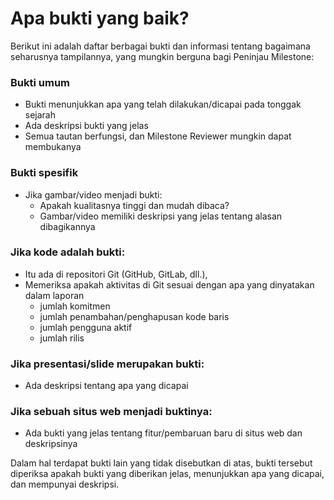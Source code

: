 # **Apa bukti yang baik?**

Berikut ini adalah daftar berbagai bukti dan informasi tentang bagaimana seharusnya tampilannya, yang mungkin berguna bagi Peninjau Milestone:

### Bukti umum

- Bukti menunjukkan apa yang telah dilakukan/dicapai pada tonggak sejarah
- Ada deskripsi bukti yang jelas
- Semua tautan berfungsi, dan Milestone Reviewer mungkin dapat membukanya

### Bukti spesifik

- Jika gambar/video menjadi bukti:
    - Apakah kualitasnya tinggi dan mudah dibaca?
    - Gambar/video memiliki deskripsi yang jelas tentang alasan dibagikannya

### Jika kode adalah bukti:

- Itu ada di repositori Git (GitHub, GitLab, dll.),
- Memeriksa apakah aktivitas di Git sesuai dengan apa yang dinyatakan dalam laporan
    - jumlah komitmen
    - jumlah penambahan/penghapusan kode baris
    - jumlah pengguna aktif
    - jumlah rilis

### Jika presentasi/slide merupakan bukti:

- Ada deskripsi tentang apa yang dicapai

### Jika sebuah situs web menjadi buktinya:

- Ada bukti yang jelas tentang fitur/pembaruan baru di situs web dan deskripsinya

Dalam hal terdapat bukti lain yang tidak disebutkan di atas, bukti tersebut diperiksa apakah bukti yang diberikan jelas, menunjukkan apa yang dicapai, dan mempunyai deskripsi.
